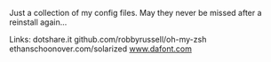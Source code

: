 Just a collection of my config files. May they never
be missed after a reinstall again...


Links:
dotshare.it
github.com/robbyrussell/oh-my-zsh
ethanschoonover.com/solarized
www.dafont.com



